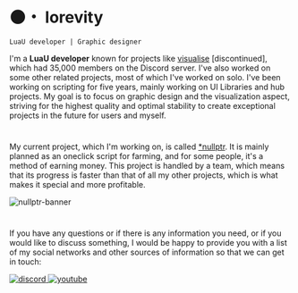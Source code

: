 # 🌑・ lorevity

`LuaU developer | Graphic designer`

I'm a **LuaU developer** known for projects like [visualise](https://discord.gg/) [discontinued], which had 35,000 members on the Discord server. I've also worked on some other related projects, most of which I've worked on solo. I've been working on scripting for five years, mainly working on UI Libraries and hub projects. My goal is to focus on graphic design and the visualization aspect, striving for the highest quality and optimal stability to create exceptional projects in the future for users and myself.

#

My current project, which I'm working on, is called [*nullptr](https://discord.gg/swqnDC5WPC). It is mainly planned as an oneclick script for farming, and for some people, it's a method of earning money. This project is handled by a team, which means that its progress is faster than that of all my other projects, which is what makes it special and more profitable.

![nullptr-banner](https://github.com/user-attachments/assets/c96be4ef-7a6f-4856-bd5e-cd3e8594ba63)

#

If you have any questions or if there is any information you need, or if you would like to discuss something, I would be happy to provide you with a list of my social networks and other sources of information so that we can get in touch:
<p align = 'left'>
  <a href = 'https://discordapp.com/users/937392908200472649'>
    <img alt = 'discord' title = 'Discord' src = 'https://github.com/user-attachments/assets/221fe62f-367c-430e-b80d-4679d8295d74'>
  <a href = 'https://www.youtube.com/@lorevity'>
    <img alt = 'youtube' title = 'Youtube' src = 'https://github.com/user-attachments/assets/90bce520-8df0-4a4e-95d6-52ac585217eb'>
  </a>
</p>
